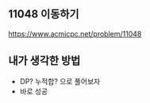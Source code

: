 ## 11048 이동하기

<https://www.acmicpc.net/problem/11048>

## 내가 생각한 방법

<!-- ![이미지](./img.png) -->

- DP? 누적합? 으로 풀어보자
- 바로 성공
